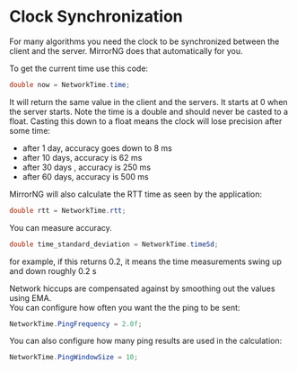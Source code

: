 # Clock Synchronization

For many algorithms you need the clock to be synchronized between the client and
the server. MirrorNG does that automatically for you.

To get the current time use this code:

```cs
double now = NetworkTime.time;
```

It will return the same value in the client and the servers. It starts at 0 when
the server starts. Note the time is a double and should never be casted to a
float. Casting this down to a float means the clock will lose precision after
some time:
-   after 1 day, accuracy goes down to 8 ms
-   after 10 days, accuracy is 62 ms
-   after 30 days , accuracy is 250 ms
-   after 60 days, accuracy is 500 ms

MirrorNG will also calculate the RTT time as seen by the application:

```cs
double rtt = NetworkTime.rtt;
```

You can measure accuracy.

```cs
double time_standard_deviation = NetworkTime.timeSd;
```

for example, if this returns 0.2, it means the time measurements swing up and
down roughly 0.2 s

Network hiccups are compensated against by smoothing out the values using EMA.  
You can configure how often you want the the ping to be sent:

```cs
NetworkTime.PingFrequency = 2.0f;
```

You can also configure how many ping results are used in the calculation:

```cs
NetworkTime.PingWindowSize = 10;
```

